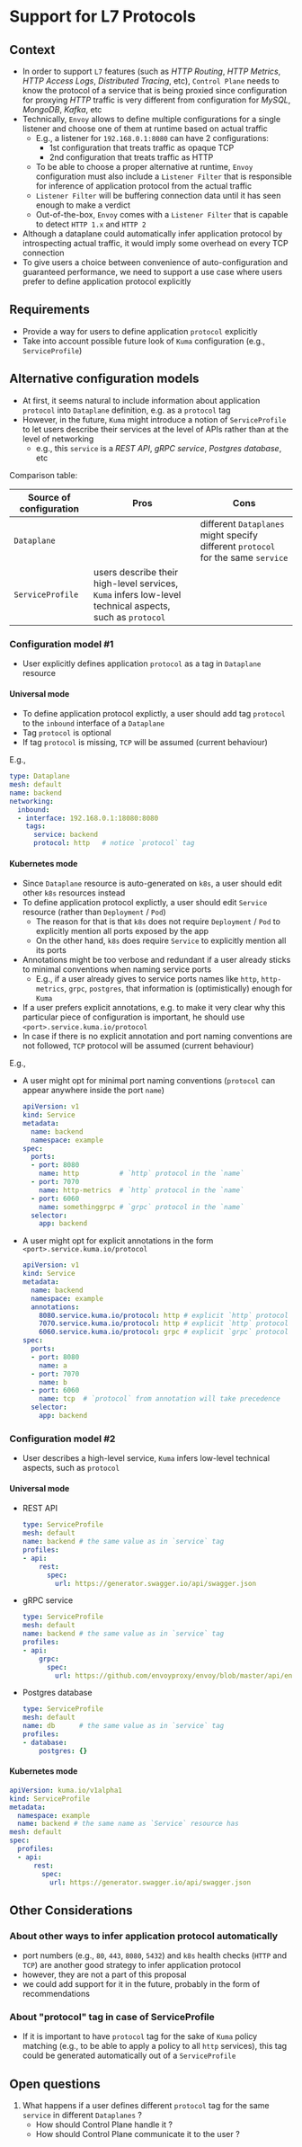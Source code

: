 # Support for L7 Protocols

## Context

* In order to support `L7` features (such as _HTTP Routing_, _HTTP Metrics_, _HTTP Access Logs_, _Distributed Tracing_, etc),
  `Control Plane` needs to know the protocol of a service that is being proxied since
  configuration for proxying _HTTP_ traffic is very different from configuration for _MySQL_, _MongoDB_, _Kafka_, etc
* Technically, `Envoy` allows to define multiple configurations for a single listener and choose one of them at runtime based on actual traffic
  * E.g., a listener for `192.168.0.1:8080` can have 2 configurations:
    * 1st configuration that treats traffic as opaque TCP
    * 2nd configuration that treats traffic as HTTP
  * To be able to choose a proper alternative at runtime,
    `Envoy` configuration must also include a `Listener Filter` that is responsible for inference of application protocol from the actual traffic
  * `Listener Filter` will be buffering connection data until it has seen enough to make a verdict
  * Out-of-the-box, `Envoy` comes with a `Listener Filter` that is capable to detect `HTTP 1.x` and `HTTP 2`
* Although a dataplane could automatically infer application protocol by introspecting actual traffic,
  it would imply some overhead on every TCP connection
* To give users a choice between convenience of auto-configuration and guaranteed performance, we need to support a use case where users prefer to define application protocol explicitly

## Requirements

* Provide a way for users to define application `protocol` explicitly
* Take into account possible future look of `Kuma` configuration (e.g., `ServiceProfile`)

## Alternative configuration models

* At first, it seems natural to include information about application `protocol` into `Dataplane` definition, e.g. as a `protocol` tag
* However, in the future, `Kuma` might introduce a notion of `ServiceProfile` to let users describe their services at the level of APIs rather than at the level of networking
  * e.g., this `service` is a _REST API_, _gRPC service_, _Postgres database_, etc

Comparison table:

| Source of configuration | Pros                                                                                                    | Cons  |
| ---------------- | ------------------------------------------------------------------------------------------------------- | ----- |
| `Dataplane`      |                                                                                                         | different `Dataplanes` might specify different `protocol` for the same `service` |
| `ServiceProfile` | users describe their high-level services, `Kuma` infers low-level technical aspects, such as `protocol` | |

### Configuration model #1

* User explicitly defines application `protocol` as a tag in `Dataplane` resource

#### Universal mode

 * To define application protocol explictly, a user should add tag `protocol` to the `inbound` interface of a `Dataplane`
 * Tag `protocol` is optional
 * If tag `protocol` is missing, `TCP` will be assumed (current behaviour)

E.g.,

```yaml
type: Dataplane
mesh: default
name: backend
networking:
  inbound:
  - interface: 192.168.0.1:18080:8080
    tags:
      service: backend
      protocol: http   # notice `protocol` tag
```

#### Kubernetes mode

* Since `Dataplane` resource is auto-generated on `k8s`, a user should edit other `k8s` resources instead
* To define application protocol explictly, a user should edit `Service` resource (rather than `Deployment` / `Pod`)
  * The reason for that is that `k8s` does not require `Deployment` / `Pod` to explicitly mention all ports exposed by the app
  * On the other hand, `k8s` does require `Service` to explicitly mention all its ports
* Annotations might be too verbose and redundant if a user already sticks to minimal conventions when naming service ports
  * E.g., if a user already gives to service ports names like `http`, `http-metrics`, `grpc`, `postgres`, that information is (optimistically) enough for `Kuma`
* If a user prefers explicit annotations, e.g. to make it very clear why this particular piece of configuration is important, he should use `<port>.service.kuma.io/protocol`
 * In case if there is no explicit annotation and port naming conventions are not followed, `TCP` protocol will be assumed (current behaviour)

E.g.,

* A user might opt for minimal port naming conventions (`protocol` can appear anywhere inside the port `name`)

  ```yaml
  apiVersion: v1
  kind: Service
  metadata:
    name: backend
    namespace: example
  spec:
    ports:
    - port: 8080
      name: http          # `http` protocol in the `name`
    - port: 7070
      name: http-metrics  # `http` protocol in the `name`
    - port: 6060
      name: somethinggrpc # `grpc` protocol in the `name`
    selector:
      app: backend
  ```

* A user might opt for explicit annotations in the form `<port>.service.kuma.io/protocol`

  ```yaml
  apiVersion: v1
  kind: Service
  metadata:
    name: backend
    namespace: example
    annotations:
      8080.service.kuma.io/protocol: http # explicit `http` protocol
      7070.service.kuma.io/protocol: http # explicit `http` protocol
      6060.service.kuma.io/protocol: grpc # explicit `grpc` protocol
  spec:
    ports:
    - port: 8080
      name: a
    - port: 7070
      name: b
    - port: 6060
      name: tcp  # `protocol` from annotation will take precedence
    selector:
      app: backend
  ```

### Configuration model #2

* User describes a high-level service, `Kuma` infers low-level technical aspects, such as `protocol`

#### Universal mode

* REST API
  ```yaml
  type: ServiceProfile
  mesh: default
  name: backend # the same value as in `service` tag
  profiles:
  - api:
      rest:
        spec:
          url: https://generator.swagger.io/api/swagger.json
  ```
* gRPC service
  ```yaml
  type: ServiceProfile
  mesh: default
  name: backend # the same value as in `service` tag
  profiles:
  - api:
      grpc:
        spec:
          url: https://github.com/envoyproxy/envoy/blob/master/api/envoy/rvice/accesslog/v3/als.proto
  ```
* Postgres database
  ```yaml
  type: ServiceProfile
  mesh: default
  name: db      # the same value as in `service` tag
  profiles:
  - database:
      postgres: {}
  ```

#### Kubernetes mode

```yaml
apiVersion: kuma.io/v1alpha1
kind: ServiceProfile
metadata:
  namespace: example
  name: backend # the same name as `Service` resource has
mesh: default
spec:
  profiles:
  - api:
      rest:
        spec:
          url: https://generator.swagger.io/api/swagger.json
```

## Other Considerations

### About other ways to infer application protocol automatically

* port numbers (e.g., `80`, `443`, `8080`, `5432`) and `k8s` health checks (`HTTP` and `TCP`) are another good strategy to infer application protocol 
* however, they are not a part of this proposal
* we could add support for it in the future, probably in the form of recommendations

### About "protocol" tag in case of ServiceProfile

* If it is important to have `protocol` tag for the sake of `Kuma` policy matching (e.g., to be able to apply a policy to all `http` services), this tag could be generated automatically out of a `ServiceProfile`

## Open questions

1. What happens if a user defines different `protocol` tag for the same `service` in different `Dataplanes` ?
   * How should Control Plane handle it ?
   * How should Control Plane communicate it to the user ?
